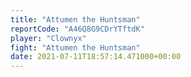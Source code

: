 ```yaml
---
title: "Attumen the Huntsman"
reportCode: "A46Q8G9CDrYTftdK"
player: "Clownyx"
fight: "Attumen the Huntsman"
date: 2021-07-11T18:57:14.471000+00:00
---
```

